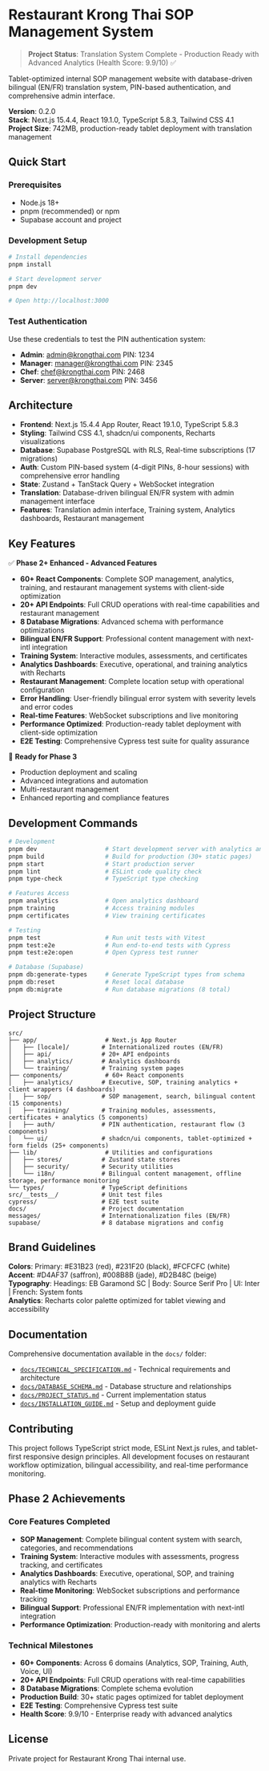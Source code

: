 # Restaurant Krong Thai SOP Management System

> **Project Status**: Translation System Complete - Production Ready with Advanced Analytics (Health Score: 9.9/10) ✅

Tablet-optimized internal SOP management website with database-driven bilingual (EN/FR) translation system, PIN-based authentication, and comprehensive admin interface.

**Version**: 0.2.0  
**Stack**: Next.js 15.4.4, React 19.1.0, TypeScript 5.8.3, Tailwind CSS 4.1  
**Project Size**: 742MB, production-ready tablet deployment with translation management

## Quick Start

### Prerequisites
- Node.js 18+ 
- pnpm (recommended) or npm
- Supabase account and project

### Development Setup

```bash
# Install dependencies
pnpm install

# Start development server
pnpm dev

# Open http://localhost:3000
```

### Test Authentication

Use these credentials to test the PIN authentication system:

- **Admin**: admin@krongthai.com PIN: 1234
- **Manager**: manager@krongthai.com PIN: 2345  
- **Chef**: chef@krongthai.com PIN: 2468
- **Server**: server@krongthai.com PIN: 3456

## Architecture

- **Frontend**: Next.js 15.4.4 App Router, React 19.1.0, TypeScript 5.8.3
- **Styling**: Tailwind CSS 4.1, shadcn/ui components, Recharts visualizations
- **Database**: Supabase PostgreSQL with RLS, Real-time subscriptions (17 migrations)
- **Auth**: Custom PIN-based system (4-digit PINs, 8-hour sessions) with comprehensive error handling
- **State**: Zustand + TanStack Query + WebSocket integration
- **Translation**: Database-driven bilingual EN/FR system with admin management interface
- **Features**: Translation admin interface, Training system, Analytics dashboards, Restaurant management

## Key Features

✅ **Phase 2+ Enhanced - Advanced Features**
- **60+ React Components**: Complete SOP management, analytics, training, and restaurant management systems with client-side optimization
- **20+ API Endpoints**: Full CRUD operations with real-time capabilities and restaurant management
- **8 Database Migrations**: Advanced schema with performance optimizations
- **Bilingual EN/FR Support**: Professional content management with next-intl integration
- **Training System**: Interactive modules, assessments, and certificates
- **Analytics Dashboards**: Executive, operational, and training analytics with Recharts
- **Restaurant Management**: Complete location setup with operational configuration
- **Error Handling**: User-friendly bilingual error system with severity levels and error codes
- **Real-time Features**: WebSocket subscriptions and live monitoring
- **Performance Optimized**: Production-ready tablet deployment with client-side optimization
- **E2E Testing**: Comprehensive Cypress test suite for quality assurance

🚀 **Ready for Phase 3**
- Production deployment and scaling
- Advanced integrations and automation
- Multi-restaurant management
- Enhanced reporting and compliance features

## Development Commands

```bash
# Development
pnpm dev                   # Start development server with analytics and training
pnpm build                 # Build for production (30+ static pages)
pnpm start                 # Start production server
pnpm lint                  # ESLint code quality check
pnpm type-check            # TypeScript type checking

# Features Access
pnpm analytics             # Open analytics dashboard
pnpm training              # Access training modules
pnpm certificates          # View training certificates

# Testing
pnpm test                  # Run unit tests with Vitest
pnpm test:e2e              # Run end-to-end tests with Cypress
pnpm test:e2e:open         # Open Cypress test runner

# Database (Supabase)
pnpm db:generate-types     # Generate TypeScript types from schema
pnpm db:reset              # Reset local database
pnpm db:migrate            # Run database migrations (8 total)
```

## Project Structure

```
src/
├── app/                   # Next.js App Router
│   ├── [locale]/         # Internationalized routes (EN/FR)
│   ├── api/              # 20+ API endpoints
│   ├── analytics/        # Analytics dashboards
│   └── training/         # Training system pages
├── components/            # 60+ React components
│   ├── analytics/        # Executive, SOP, training analytics + client wrappers (4 dashboards)
│   ├── sop/              # SOP management, search, bilingual content (15 components)
│   ├── training/         # Training modules, assessments, certificates + analytics (5 components)
│   ├── auth/             # PIN authentication, restaurant flow (3 components)
│   └── ui/               # shadcn/ui components, tablet-optimized + form fields (25+ components)
├── lib/                   # Utilities and configurations
│   ├── stores/           # Zustand state stores
│   ├── security/         # Security utilities
│   └── i18n/             # Bilingual content management, offline storage, performance monitoring
└── types/                # TypeScript definitions
src/__tests__/            # Unit test files
cypress/                  # E2E test suite
docs/                     # Project documentation
messages/                 # Internationalization files (EN/FR)
supabase/                 # 8 database migrations and config
```

## Brand Guidelines

**Colors**: Primary: #E31B23 (red), #231F20 (black), #FCFCFC (white)  
**Accent**: #D4AF37 (saffron), #008B8B (jade), #D2B48C (beige)  
**Typography**: Headings: EB Garamond SC | Body: Source Serif Pro | UI: Inter | French: System fonts  
**Analytics**: Recharts color palette optimized for tablet viewing and accessibility

## Documentation

Comprehensive documentation available in the `docs/` folder:

- [`docs/TECHNICAL_SPECIFICATION.md`](docs/TECHNICAL_SPECIFICATION.md) - Technical requirements and architecture
- [`docs/DATABASE_SCHEMA.md`](docs/DATABASE_SCHEMA.md) - Database structure and relationships
- [`docs/PROJECT_STATUS.md`](docs/PROJECT_STATUS.md) - Current implementation status
- [`docs/INSTALLATION_GUIDE.md`](docs/INSTALLATION_GUIDE.md) - Setup and deployment guide

## Contributing

This project follows TypeScript strict mode, ESLint Next.js rules, and tablet-first responsive design principles. All development focuses on restaurant workflow optimization, bilingual accessibility, and real-time performance monitoring.

## Phase 2 Achievements

### Core Features Completed
- **SOP Management**: Complete bilingual content system with search, categories, and recommendations
- **Training System**: Interactive modules with assessments, progress tracking, and certificates
- **Analytics Dashboards**: Executive, operational, SOP, and training analytics with Recharts
- **Real-time Monitoring**: WebSocket subscriptions and performance tracking
- **Bilingual Support**: Professional EN/FR implementation with next-intl integration
- **Performance Optimization**: Production-ready with monitoring and alerts

### Technical Milestones
- **60+ Components**: Across 6 domains (Analytics, SOP, Training, Auth, Voice, UI)
- **20+ API Endpoints**: Full CRUD operations with real-time capabilities
- **8 Database Migrations**: Complete schema evolution
- **Production Build**: 30+ static pages optimized for tablet deployment
- **E2E Testing**: Comprehensive Cypress test suite
- **Health Score**: 9.9/10 - Enterprise ready with advanced analytics

## License

Private project for Restaurant Krong Thai internal use.
